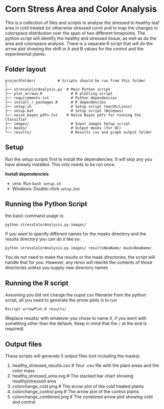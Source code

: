 # Corn Stress Area and Color Analysis
This is a collection of files and scripts to analyse the stressed to healthy
leaf area in cold treated (or otherwise stressed corn) and to map the changes
in colorspace distribution over the span of two different timepoints. The
python script will identify the healthy and stressed tissue, as well as do
the area and colorspace analysis. There is a separate R script that will
do the arrow plot showing the shift in A and B values for the control and the
experimental plants.

## Folder layout
```
projectFolder/ 			# Scripts should be run from this folder
│
├── stressColorAnalysis.py  # Main Python script
├── plot_arrows.R        	  # R plotting script
├── requirements.txt     	  # Python dependencies
├── install_r_packages.R 	  # R dependencies
├── setup.sh             	  # Setup script (macOS/Linux)
├── setup.bat            	  # Setup script (Windows)
├── naive_bayes_pdfs.txt    # Naive Bayes pdfs for running the classifier
├── images/              	  # Input images Setup script
├── masks/               	  # Output masks (for QC)
└── results/             	  # Results csv and graph output folder
```

## Setup
Run the setup scripts first to install the dependencies. It will skip any
you have already installed. This only needs to be run once.

**Install dependencies**:
   - unix: Run `bash setup.sh`
   - Windows: Double-click `setup.bat`


## Running the Python Script
the basic command usage is:

`python stressColorAnalysis.py images/`

If you want to specify different names for the masks directory and the results
directory you can do it like so:

`python stressColorAnalysis.py images/ resultsNewName/ masksNewName/`

You do not need to make the results or the mask directories, the script will handle
that for you. However, any rerun will rewrite the contents of those directories unless
you supply new directory names

## Running the R script
Assuming you did not change the ouput csv filename from the python script, all
you need to generate the arrow plots is to run

`Rscript arrowPlot.R results/`

(Replace results/ with whatever you chose to name it, if you went with something
other than the defauls. Keep in mind that the `/` at the end is required)


## Output files
These scripts will generate 5 output files (not including the masks).
1. healthy_stressed_results.csv # Your .csv file with the plant areas and the color mass
2. healthy_stressed_area.svg 	# The stacked bar chart showing healthy/stressed area
3. colorchange_cold.png		# The arrow plot of the cold treated plants
4. colorchange_control.png	# The arrow plot of the control plants
5. colorchange_combined.png	# The combined arrow plot showing cold and control
